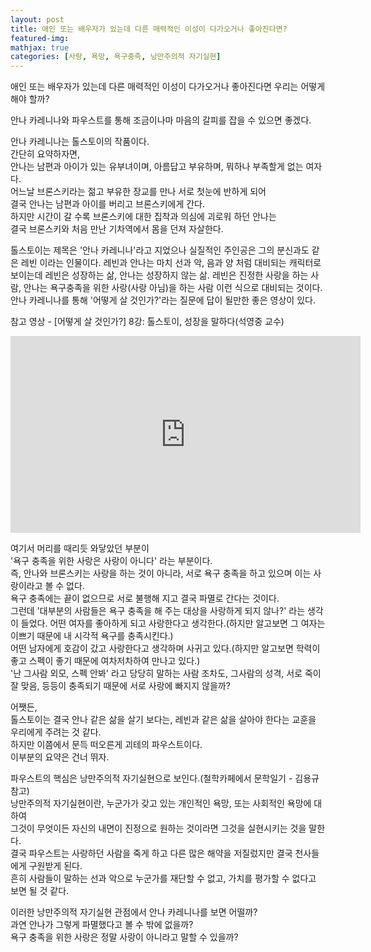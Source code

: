 ```yaml
---
layout: post
title: 애인 또는 배우자가 있는데 다른 매력적인 이성이 다가오거나 좋아진다면?
featured-img:
mathjax: true
categories: [사랑, 욕망, 욕구충족, 낭만주의적 자기실현]
---
```


애인 또는 배우자가 있는데 다른 매력적인 이성이 다가오거나 좋아진다면 우리는 어떻게 해야 할까?  

안나 카레니나와 파우스트를 통해 조금이나마 마음의 갈피를 잡을 수 있으면 좋겠다.  

안나 카레니나는 톨스토이의 작품이다.  
간단히 요약하자면,  
안나는 남편과 아이가 있는 유부녀이며, 아름답고 부유하며, 뭐하나 부족할게 없는 여자다.  
어느날 브론스키라는 젊고 부유한 장교를 만나 서로 첫눈에 반하게 되어  
결국 안나는 남편과 아이를 버리고 브론스키에게 간다.  
하지만 시간이 갈 수록 브론스키에 대한 집착과 의심에 괴로워 하던 안나는  
결국 브론스키와 처음 만난 기차역에서 몸을 던져 자살한다.  

톨스토이는 제목은 '안나 카레니나'라고 지었으나 실질적인 주인공은 그의 분신과도 같은 레빈 이라는 인물이다.
레빈과 안나는 마치 선과 악, 음과 양 처럼 대비되는 캐릭터로 보이는데
레빈은 성장하는 삶, 안나는 성장하지 않는 삶.
레빈은 진정한 사랑을 하는 사람, 안나는 욕구충족을 위한 사랑(사랑 아님)을 하는 사람
이런 식으로 대비되는 것이다.
안나 카레니나를 통해 '어떻게 살 것인가?'라는 질문에 답이 될만한 좋은 영상이 있다.

참고 영상 - [어떻게 살 것인가?] 8강: 톨스토이, 성장을 말하다(석영중 교수)
<iframe width="560" height="315" src="https://www.youtube.com/embed/IKZyubdVUIk" frameborder="0" allow="autoplay; encrypted-media" allowfullscreen></iframe>

여기서 머리를 때리듯 와닿았던 부분이  
'욕구 충족을 위한 사랑은 사랑이 아니다' 라는 부분이다.  
즉, 안나와 브론스키는 사랑을 하는 것이 아니라, 서로 욕구 충족을 하고 있으며 이는 사랑이라고 볼 수 없다.  
욕구 충족에는 끝이 없으므로 서로 불행해 지고 결국 파멸로 간다는 것이다.  
그런데 '대부분의 사람들은 욕구 충족을 해 주는 대상을 사랑하게 되지 않나?' 라는 생각이 들었다.
어떤 여자를 좋아하게 되고 사랑한다고 생각한다.(하지만 알고보면 그 여자는 이쁘기 때문에 내 시각적 욕구를 충족시킨다.)  
어떤 남자에게 호감이 갔고 사랑한다고 생각하며 사귀고 있다.(하지만 알고보면 학력이 좋고 스펙이 좋기 때문에 여차저차하여 만나고 있다.)  
'난 그사람 외모, 스펙 안봐' 라고 당당히 말하는 사람 조차도, 그사람의 성격, 서로 죽이 잘 맞음, 등등이 충족되기 때문에 서로 사랑에 빠지지 않을까?  

어쨋든,  
톨스토이는 결국 안나 같은 삶을 살기 보다는, 레빈과 같은 삶을 살아야 한다는 교훈을 우리에게 주려는 것 같다.  
하지만 이쯤에서 문득 떠오른게 괴테의 파우스트이다.  
이부분의 요약은 건너 뛰자.  

파우스트의 핵심은 낭만주의적 자기실현으로 보인다.(철학카페에서 문학일기 - 김용규 참고)  
낭만주의적 자기실현이란, 누군가가 갖고 있는 개인적인 욕망, 또는 사회적인 욕망에 대하여  
그것이 무엇이든 자신의 내면이 진정으로 원하는 것이라면 그것을 실현시키는 것을 말한다.  
결국 파우스트는 사랑하던 사람을 죽게 하고 다른 많은 해약을 저질렀지만 결국 천사들에게 구원받게 된다.  
흔히 사람들이 말하는 선과 악으로 누군가를 재단할 수 없고, 가치를 평가할 수 없다고 보면 될 것 같다.  

이러한 낭만주의적 자기실현 관점에서 안나 카레니나를 보면 어떨까?  
과연 안나가 그렇게 파멸했다고 볼 수 밖에 없을까?  
욕구 충족을 위한 사랑은 정말 사랑이 아니라고 말할 수 있을까?  

